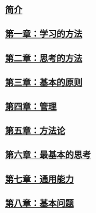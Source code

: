 # [简介](README.md)
# [第一章：学习的方法](chp1/READMD.md)
# [第二章：思考的方法](chp2/READMD.md)
# [第三章：基本的原则](chp3/READMD.md)
# [第四章：管理](chp4/READMD.md)
# [第五章：方法论](chp5/READMD.md)
# [第六章：最基本的思考](chp6/READMD.md)
# [第七章：通用能力](chp7/READMD.md)
# [第八章：基本问题](chp8/READMD.md)

